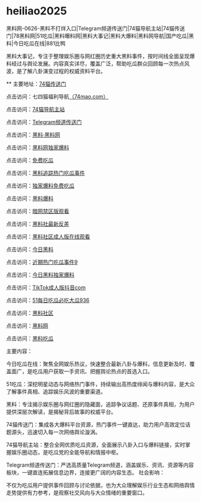 # heiliao2025
黑料网-0626-黑料不打烊入口|Telegram频道传送门|74猫导航主站|74猫传送门|78黑料网|51吃瓜|黑料曝料网|黑料大事记|黑料大爆料|黑料网导航|国产吃瓜|黑料|今日吃瓜在线|881比鸭

黑料大事记，专注于整理娱乐圈与网红圈历史重大黑料事件，按时间线全面呈现爆料经过与舆论发展。内容真实详尽，覆盖广泛，帮助吃瓜群众回顾每一次热点风波，是了解八卦演变过程的权威资料平台。

** 主要地址：<a href="https://74mao.com/">74猫传送门</a>

点击访问：七四猫福利导航<a href="https://74mao.com/">（74mao.com）</a>

点击访问：<a href="https://74mao.com/">74猫导航主站</a>

点击访问：<a href="https://74mao.com/">Telegram频道传送门</a>

点击访问：<a href="https://heiliaolvzlu3.pages.dev">黑料·黑料网</a>

点击访问：<a href="https://heiliaoyvnrda.pages.dev">黑料网独家爆料</a>

点击访问：<a href="https://heiliaoxey7ic.pages.dev">免费吃瓜</a>

点击访问：<a href="https://heiliaoal51na.pages.dev">黑料追踪热门吃瓜事件</a>

点击访问：<a href="https://heiliaoavkush.pages.dev">独家爆料免费吃瓜</a>

点击访问：<a href="https://hj-143.pages.dev/">黑料爆料</a>

点击访问：<a href="https://pi114.pages.dev/">暗网禁区版观看</a>

点击访问：<a href="https://hl403.pages.dev/">黑料社最新反差</a>

点击访问：<a href="https://hl982.pages.dev/">黑料社区成人版在线观看</a>

点击访问：<a href="https://hl372.pages.dev/">今日黑料</a>

点击访问：<a href="https://pi07.pages.dev/">近期热门吃瓜事件9</a>

点击访问：<a href="https://hl376.pages.dev/">今日黑料独家爆料</a>

点击访问：<a href="https://pi90.pages.dev/">TikTok成人版抖音com</a>

点击访问：<a href="https://pi22.pages.dev/">51每日吃瓜必吃大瓜936</a>

点击访问：<a href="https://hl375.pages.dev/">黑料社区</a>

点击访问：<a href="https://hl373.pages.dev/">黑料网</a>

点击访问：<a href="https://hl374.pages.dev/">黑料吃瓜</a>

主要内容：

今日吃瓜在线：聚焦全网娱乐热议，快速整合最新八卦与爆料，信息更新及时、覆盖面广，是吃瓜用户获取一手资讯、把握舆论热点的首选入口。

51吃瓜：深挖明星动态与网络热门事件，持续输出高热度绯闻与爆料内容，是大众了解事件真相、追踪娱乐风波的重要渠道。

黑料：专注揭示娱乐圈与网红圈的隐藏面，追踪争议话题、还原事件真相，为用户提供深层次解读，是揭秘背后故事的权威平台。

74猫传送门：集成各大爆料平台资源，热门事件一键直达，助力用户高效定位话题源头，迅速切入每一次网络舆论漩涡。

74猫导航主站：整合全网优质吃瓜资源，全面展示八卦入口与爆料链接，实时掌握娱乐圈动态，是吃瓜党的全能导航和情报中枢。

Telegram频道传送门：严选高质量Telegram频道，涵盖娱乐、资讯、资源等内容板块，一键直连拓展信息边界，连接更广阔的内容生态。
社会影响：

不仅为吃瓜用户提供事件回顾与讨论依据，也为大众理解娱乐行业生态和网络舆情走势提供有力参考，是观察社交风向与大众情绪的重要窗口。
<span style="display:none;">[Canonical link](）</span>
